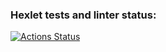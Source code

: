 ### Hexlet tests and linter status:
[![Actions Status](https://github.com/sgmdlt/devops-for-programmers-project-76/workflows/hexlet-check/badge.svg)](https://github.com/sgmdlt/devops-for-programmers-project-76/actions)